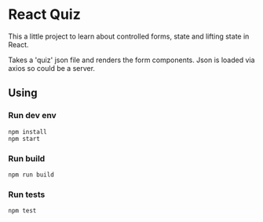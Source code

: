 # React Quiz

This a little project to learn about controlled forms, state and lifting state in React.

Takes a 'quiz' json file and renders the form components. Json is loaded via axios so could be a server.

## Using

### Run dev env
```
npm install
npm start
```

### Run build
```
npm run build
```

### Run tests
```
npm test
```